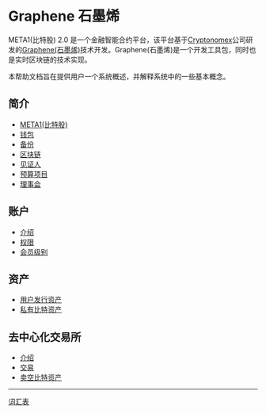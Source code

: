 # Graphene 石墨烯

META1(比特股) 2.0 是一个金融智能合约平台，该平台基于[Cryptonomex](http://cryptonomex.com)公司研发的[Graphene(石墨烯)](https://github.com/cryptonomex/graphene)技术开发。Graphene(石墨烯)是一个开发工具包，同时也是实时区块链的技术实现。

本帮助文档旨在提供用户一个系统概述，并解释系统中的一些基本概念。

## 简介
 * [META1(比特股)](introduction/meta.md)
 * [钱包](introduction/wallets.md)
 * [备份](introduction/backups.md)
 * [区块链](introduction/blockchain.md)
 * [见证人](introduction/witness.md)
 * [预算项目](introduction/workers.md)
 * [理事会](introduction/committee.md)

## 账户
 * [介绍](accounts/general.md)
 * [权限](accounts/permissions.md)
 * [会员级别](accounts/membership.md)

## 资产
 * [用户发行资产](assets/uia.md)
 * [私有比特资产](assets/privbitassets.md)

## 去中心化交易所
 * [介绍](dex/introduction.md)
 * [交易](dex/trading.md)
 * [卖空比特资产](dex/shorting.md)

----------
[词汇表](glossary.md)
